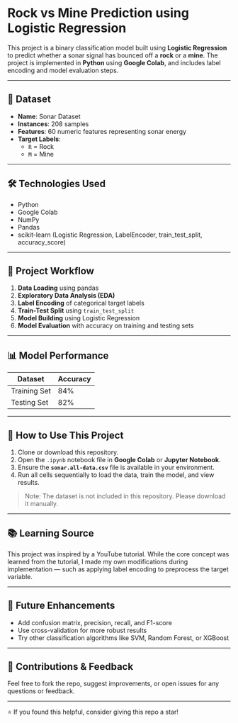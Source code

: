 # Rock vs Mine Prediction using Logistic Regression

This project is a binary classification model built using **Logistic Regression** to predict whether a sonar signal has bounced off a **rock** or a **mine**. The project is implemented in **Python** using **Google Colab**, and includes label encoding and model evaluation steps.

---

## 📌 Dataset

- **Name**: Sonar Dataset
- **Instances**: 208 samples
- **Features**: 60 numeric features representing sonar energy
- **Target Labels**:
  - `R` = Rock
  - `M` = Mine

---

## 🛠️ Technologies Used

- Python
- Google Colab
- NumPy
- Pandas
- scikit-learn (Logistic Regression, LabelEncoder, train_test_split, accuracy_score)

---

## 🔁 Project Workflow

1. **Data Loading** using pandas  
2. **Exploratory Data Analysis (EDA)**  
3. **Label Encoding** of categorical target labels  
4. **Train-Test Split** using `train_test_split`  
5. **Model Building** using Logistic Regression  
6. **Model Evaluation** with accuracy on training and testing sets

---

## 📊 Model Performance

| Dataset        | Accuracy |
|----------------|----------|
| Training Set   | 84%      |
| Testing Set    | 82%      |

---

## 📂 How to Use This Project

1. Clone or download this repository.
2. Open the `.ipynb` notebook file in **Google Colab** or **Jupyter Notebook**.
3. Ensure the **`sonar.all-data.csv`** file is available in your environment.
4. Run all cells sequentially to load the data, train the model, and view results.

> Note: The dataset is not included in this repository. Please download it manually.

---

## 📚 Learning Source

This project was inspired by a YouTube tutorial. While the core concept was learned from the tutorial, I made my own modifications during implementation — such as applying label encoding to preprocess the target variable.


---

## 🚀 Future Enhancements

- Add confusion matrix, precision, recall, and F1-score
- Use cross-validation for more robust results
- Try other classification algorithms like SVM, Random Forest, or XGBoost

---

## 🙌 Contributions & Feedback

Feel free to fork the repo, suggest improvements, or open issues for any questions or feedback.

---

⭐️ If you found this helpful, consider giving this repo a star!


